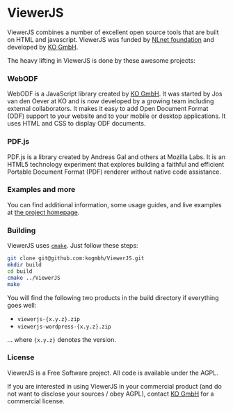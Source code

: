 # ViewerJS

ViewerJS combines a number of excellent open source tools that are built on HTML and javascript. ViewerJS was funded by [NLnet foundation](https://nlnet.nl) and developed by [KO GmbH](http://kogmbh.com).

The heavy lifting in ViewerJS is done by these awesome projects:

### WebODF

WebODF is a JavaScript library created by [KO GmbH](http://kogmbh.com). It was started by Jos van den Oever at KO and is now developed by a growing team including external collaborators. It makes it easy to add Open Document Format (ODF) support to your website and to your mobile or desktop applications. It uses HTML and CSS to display ODF documents.

### PDF.js

PDF.js is a library created by Andreas Gal and others at Mozilla Labs. It is an HTML5 technology experiment that explores building a faithful and efficient Portable Document Format (PDF) renderer without native code assistance.

### Examples and more

You can find additional information, some usage guides, and live examples at [the project homepage](http://viewerjs.org).

### Building

ViewerJS uses [`cmake`](http://cmake.org/). Just follow these steps:

```bash
git clone git@github.com:kogmbh/ViewerJS.git
mkdir build
cd build
cmake ../ViewerJS
make
```

You will find the following two products in the build directory if everything goes well:
- `viewerjs-{x.y.z}.zip`
- `viewerjs-wordpress-{x.y.z}.zip`

... where `{x.y.z}` denotes the version.

### License

ViewerJS is a Free Software project. All code is available under the AGPL.

If you are interested in using ViewerJS in your commercial product
(and do not want to disclose your sources / obey AGPL),
contact [KO GmbH](http://kogmbh.com) for a commercial license.
